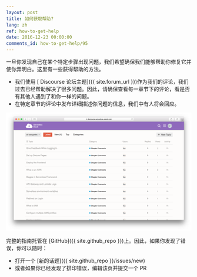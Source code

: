 ```yaml
---
layout: post
title: 如何获取帮助?
lang: zh
ref: how-to-get-help
date: 2016-12-23 00:00:00
comments_id: how-to-get-help/95
---
```


一旦你发现自己在某个特定步骤出现问题，我们希望确保我们能够帮助你修复它并使你弄明白。这里有一些获得帮助的方法。

- 我们使用 [ Discourse 论坛主题]({{ site.forum_url }})作为我们的评论，我们过去已经帮助解决了很多问题。因此，请确保查看每一章节下的评论，看是否有其他人遇到了和你一样的问题。
- 在特定章节的评论中发布详细描述你问题的信息，我们中有人将会回应。

![Serverless Stack Discourse Forums screenshot](/assets/serverless-stack-discourse-forums.png)

完整的指南托管在 [GitHub]({{ site.github_repo }})上。因此，如果你发现了错误，你可以随时：
- 打开一个 [新的话题]({{ site.github_repo }}/issues/new)
- 或者如果你已经发现了排印错误，编辑该页并提交一个 PR
